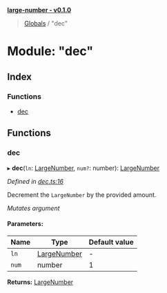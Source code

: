 **[large-number - v0.1.0](../README.md)**

> [Globals](../globals.md) / "dec"

# Module: "dec"

## Index

### Functions

* [dec](_dec_.md#dec)

## Functions

### dec

▸ **dec**(`ln`: [LargeNumber](../interfaces/_types_.largenumber.md), `num?`: number): [LargeNumber](../interfaces/_types_.largenumber.md)

*Defined in [dec.ts:16](https://github.com/zimmed/large-number/blob/a666e8f/src/dec.ts#L16)*

Decrement the `LargeNumber` by the provided amount.

*Mutates argument*

#### Parameters:

Name | Type | Default value |
------ | ------ | ------ |
`ln` | [LargeNumber](../interfaces/_types_.largenumber.md) | - |
`num` | number | 1 |

**Returns:** [LargeNumber](../interfaces/_types_.largenumber.md)
